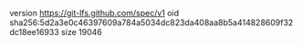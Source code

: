 version https://git-lfs.github.com/spec/v1
oid sha256:5d2a3e0c46397609a784a5034dc823da408aa8b5a414828609f32dc18ee16933
size 19046
